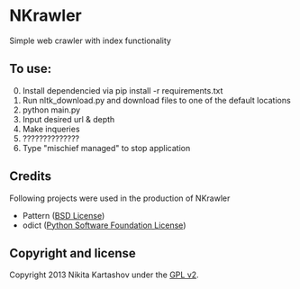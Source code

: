 # NKrawler

Simple web crawler with index functionality

## To use:  

00. Install dependencied via pip install -r requirements.txt  
0. Run nltk_download.py and download files to one of the default locations  
1. python main.py  
2. Input desired url & depth  
3. Make inqueries  
4. ??????????????  
666. Type "mischief managed" to stop application  

## Credits  

Following projects were used in the production of NKrawler  

* Pattern ([BSD License](https://raw.github.com/clips/pattern/master/LICENSE.txt))
* odict ([Python Software Foundation License](http://opensource.org/licenses/PythonSoftFoundation))

## Copyright and license  

Copyright 2013 Nikita Kartashov under the [GPL v2](LICENSE.md).